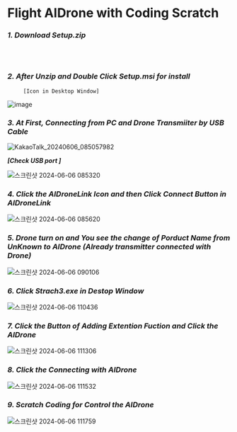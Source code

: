 # Flight AIDrone with Coding Scratch

### ***1. Download Setup.zip***     
<br/><br/>
### ***2. After Unzip and Double Click Setup.msi for install***      


         [Icon in Desktop Window]     


![image](https://github.com/irbrain/AIDrone-Scratch/assets/122161666/722aa995-16b9-4dc2-bd3f-e0b04bd897d0)



### ***3. At First, Connecting from PC and Drone Transmiiter by USB Cable***    


![KakaoTalk_20240606_085057982](https://github.com/irbrain/AIDrone-Scratch/assets/122161666/bf1cfb89-643e-4b01-a932-31e90545f2ce)    


***[Check USB port ]***    


![스크린샷 2024-06-06 085320](https://github.com/irbrain/AIDrone-Scratch/assets/122161666/41d7ecf7-dccf-40f8-b392-048407b7479f)     



### ***4. Click the AIDroneLink Icon and then Click Connect Button in AIDroneLink***      


   
![스크린샷 2024-06-06 085620](https://github.com/irbrain/AIDrone-Scratch/assets/122161666/760cbe66-6c1b-4dcc-9a1e-368c91ce651f)     




### ***5. Drone turn on and You see the change of Porduct Name from UnKnown to AIDrone (Already transmitter connected with Drone)***            


   
![스크린샷 2024-06-06 090106](https://github.com/irbrain/AIDrone-Scratch/assets/122161666/b7987938-ea90-4f92-9b83-8f802801d2c0)      


### ***6. Click Strach3.exe in Destop Window***             


![스크린샷 2024-06-06 110436](https://github.com/irbrain/AIDrone-Scratch/assets/122161666/53a02651-5bb0-4c15-af12-8ea8f84ca684)     


### ***7. Click the Button of Adding Extention Fuction and Click the AIDrone***             


![스크린샷 2024-06-06 111306](https://github.com/irbrain/AIDrone-Scratch/assets/122161666/a3fbbf58-5d78-4810-b805-12e406c00b51)      

### ***8. Click the Connecting with AIDrone***            


![스크린샷 2024-06-06 111532](https://github.com/irbrain/AIDrone-Scratch/assets/122161666/c6f19540-a0af-4be5-8648-8f6f50e19c26)      


### ***9. Scratch Coding for Control the AIDrone***           


![스크린샷 2024-06-06 111759](https://github.com/irbrain/AIDrone-Scratch/assets/122161666/41d84151-fc9b-4f7a-ab78-5dab3d3ba449)     







